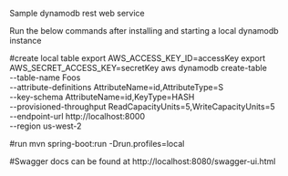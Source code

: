 Sample dynamodb rest web service

Run the below commands after installing and starting a local dynamodb instance

#create local table
export AWS_ACCESS_KEY_ID=accessKey
export AWS_SECRET_ACCESS_KEY=secretKey
aws dynamodb create-table \
	--table-name Foos \
	--attribute-definitions AttributeName=id,AttributeType=S  \
	--key-schema AttributeName=id,KeyType=HASH \
	--provisioned-throughput ReadCapacityUnits=5,WriteCapacityUnits=5 \
	--endpoint-url http://localhost:8000 \
	--region us-west-2

#run
mvn spring-boot:run -Drun.profiles=local


#Swagger docs can be found at
http://localhost:8080/swagger-ui.html